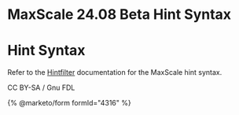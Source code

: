 
# MaxScale 24.08 Beta Hint Syntax

# Hint Syntax


Refer to the [Hintfilter](../mariadb-maxscale-24-08-beta-filters/mariadb-maxscale-2408-maxscale-2408-beta-hintfilter.md) documentation for the
MaxScale hint syntax.


CC BY-SA / Gnu FDL


{% @marketo/form formId="4316" %}
